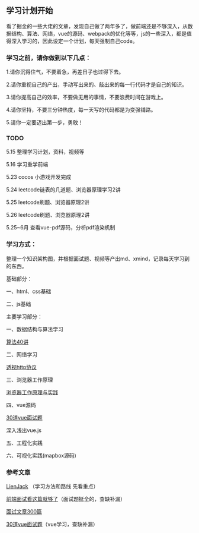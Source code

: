 ## 学习计划开始

看了掘金的一些大佬的文章，发现自己做了两年多了，做前端还是不够深入，从数据结构、算法、网络，vue的源码、webpack的优化等等，js的一些深入，都是值得深入学习的，因此设定一个计划，每天强制自己code。

### 学习之前，请你做到以下几点：

1.请你沉得住气，不要着急，再差日子也过得下去。

2.请你重视自己的产出，手动写出来的、敲出来的每一行代码才是自己的知识。

3.请你提高自己的效率，不要做无用的事情，不要浪费时间在游戏上。

4.请你坚持，不要三分钟热度，每一天写的代码都是为变强铺路。

5.请你一定要迈出第一步，勇敢！

### TODO

5.15 整理学习计划，资料，视频等

5.16 学习重学前端

5.23 cocos 小游戏开发完成

5.24 leetcode链表的几道题、浏览器原理学习2讲

5.25 leetcode刷题、浏览器原理2讲

5.26 leetcode刷题、浏览器原理2讲

5.25~6月 查看vue-pdf源码，分析pdf渲染机制

### 学习方式：

整理一个知识架构图，并根据面试题、视频等产出md、xmind，记录每天学习到的东西。

基础部分：

一、html、css基础

二、js基础

主要学习部分：

一、数据结构与算法学习

[算法40讲](https://time.geekbang.org/course/intro/130)

二、网络学习

[透视http协议](https://time.geekbang.org/column/intro/189)

三、浏览器工作原理

[浏览器工作原理与实践](https://time.geekbang.org/column/intro/216)

四、vue源码

[30道vue面试题](https://juejin.cn/post/6844903918753808398)

深入浅出vue.js

五、工程化实践

六、可视化实践(mapbox源码)



### 参考文章

[LienJack](https://juejin.cn/post/6844904113302568973#heading-29) （学习方法和路线 先看重点）

[前端面试看这篇就够了](https://juejin.cn/post/6948600448388038670)（面试题挺全的，查缺补漏）

[面试文章300篇](https://juejin.cn/post/6844904116339261447)

[30道vue面试题](https://juejin.cn/post/6844903918753808398)（vue学习，查缺补漏）

